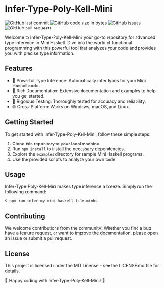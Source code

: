 # Infer-Type-Poly-Kell-Mini

![GitHub last commit](https://img.shields.io/github/last-commit/yourusername/Infer-Type-Poly-Kell-Mini)
![GitHub code size in bytes](https://img.shields.io/github/languages/code-size/yourusername/Infer-Type-Poly-Kell-Mini)
![GitHub issues](https://img.shields.io/github/issues-raw/yourusername/Infer-Type-Poly-Kell-Mini)
![GitHub pull requests](https://img.shields.io/github/issues-pr/yourusername/Infer-Type-Poly-Kell-Mini)

Welcome to Infer-Type-Poly-Kell-Mini, your go-to repository for advanced type inference in Mini Haskell. Dive into the world of functional programming with this powerful tool that analyzes your code and provides you with precise type information.

## Features

- 🚀 Powerful Type Inference: Automatically infer types for your Mini Haskell code.
- 📖 Rich Documentation: Extensive documentation and examples to help you get started.
- 🧪 Rigorous Testing: Thoroughly tested for accuracy and reliability.
- 🌐 Cross-Platform: Works on Windows, macOS, and Linux.

## Getting Started

To get started with Infer-Type-Poly-Kell-Mini, follow these simple steps:

1. Clone this repository to your local machine.
2. Run `npm install` to install the necessary dependencies.
3. Explore the `examples` directory for sample Mini Haskell programs.
4. Use the provided scripts to analyze your own code.

## Usage

Infer-Type-Poly-Kell-Mini makes type inference a breeze. Simply run the following command:

```bash
$ npm run infer my-mini-haskell-file.minhs
```

## Contributing

We welcome contributions from the community! Whether you find a bug, have a feature request, or want to improve the documentation, please open an issue or submit a pull request.

## License

This project is licensed under the MIT License - see the LICENSE.md file for details.

🚀 Happy coding with Infer-Type-Poly-Kell-Mini! 🚀
